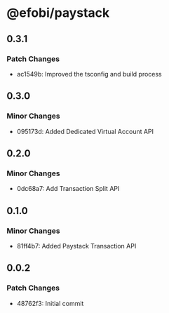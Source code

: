 # @efobi/paystack

## 0.3.1

### Patch Changes

- ac1549b: Improved the tsconfig and build process

## 0.3.0

### Minor Changes

- 095173d: Added Dedicated Virtual Account API

## 0.2.0

### Minor Changes

- 0dc68a7: Add Transaction Split API

## 0.1.0

### Minor Changes

- 81ff4b7: Added Paystack Transaction API

## 0.0.2

### Patch Changes

- 48762f3: Initial commit
